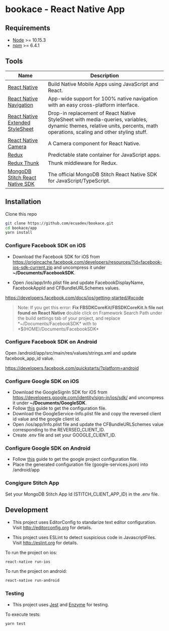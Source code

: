 # bookace - React Native App

## Requirements
- [Node](https://nodejs.org/) >= 10.15.3
- [npm](https://npmjs.com) >= 6.4.1


## Tools
| Name             | Description   |
| -------------- |--------------|
| [React Native](https://facebook.github.io/react-native/) |  Build Native Mobile Apps using JavaScript and React. |
| [React Native Navigation](https://github.com/wix/react-native-navigation) | App-wide support for 100% native navigation with an easy cross-platform interface. |
| [React Native Extended StyleSheet](https://github.com/vitalets/react-native-extended-stylesheet) | Drop-in replacement of React Native StyleSheet with media-queries, variables, dynamic themes, relative units, percents, math operations, scaling and other styling stuff. |
| [React Native Camera](https://github.com/react-native-community/react-native-camera) | A Camera component for React Native. |
| [Redux](https://redux.js.org/) | Predictable state container for JavaScript apps. |
| [Redux Thunk](https://github.com/wix/react-native-navigation) | Thunk middleware for Redux. |
| [MongoDB Stitch React Native SDK](https://www.npmjs.com/package/mongodb-stitch-react-native-sdk) | The official MongoDB Stitch React Native SDK for JavaScript/TypeScript. |


## Installation

Clone this repo

```sh
git clone https://github.com/ecuadev/bookace.git
cd bookace/app
yarn install
```

### Configure Facebook SDK on iOS

- Download the Facebook SDK for iOS from https://origincache.facebook.com/developers/resources/?id=facebook-ios-sdk-current.zip and uncompress it under __~/Documents/FacebookSDK__.

- Open /ios/app/Info.plist file and update FacebookDisplayName, FacebookAppId and CFBundleURLSchemes values.

https://developers.facebook.com/docs/ios/getting-started/#xcode

> Note: If you get this error: **Fix FBSDKCoreKit/FBSDKCoreKit.h file not found on React Native** double click on Framework Search Path under the build settings tab of your project, and replace \*~/Documents/FacebookSDK\* with to \*$(HOME)/Documents/FacebookSDK\*

### Configure Facebook SDK on Android
Open /android/app/src/main/res/values/strings.xml and update facebook_app_id value.

https://developers.facebook.com/quickstarts/?platform=android

### Configure Google SDK on iOS

- Download the GoogleSignIn SDK for iOS from https://developers.google.com/identity/sign-in/ios/sdk/ and uncompress it under __~/Documents/GoogleSDK__.
- Follow [this](https://github.com/react-native-community/react-native-google-signin/blob/master/docs/get-config-file.md) guide to get the configuration file.
- Download the GoogleService-Info.plist file and copy the reversed client id value and the google client id.
- Open /ios/app/Info.plist file and update the CFBundleURLSchemes value corresponding to the REVERSED_CLIENT_ID.
- Create .env file and set your GOOGLE_CLIENT_ID.

### Configure Google SDK on Android

- Follow [this](https://github.com/react-native-community/react-native-google-signin/blob/924b152f2f8c76ec2fd24c268edfdfc4b0fb346e/docs/get-config-file.md) guide to get the google project configuration file.
- Place the generated configuration file (google-services.json) into /android/app

### Congigure Stitch App

Set your MongoDB Stitch App Id (STITCH_CLIENT_APP_ID) in the .env file.


## Development

- This project uses EditorConfig to standarize text editor configuration.
Visit http://editorconfig.org for details.

- This project uses ESLint to detect suspicious code in JavascriptFiles.
Visit http://eslint.org for details.

To run the project on ios:
```sh
react-native run-ios
```

To run the project on android:
```sh
react-native run-android
```


### Testing

- This project uses [Jest](https://jestjs.io/) and [Enzyme](https://airbnb.io/enzyme/) for testing.

To execute tests:

```bash
yarn test
```
